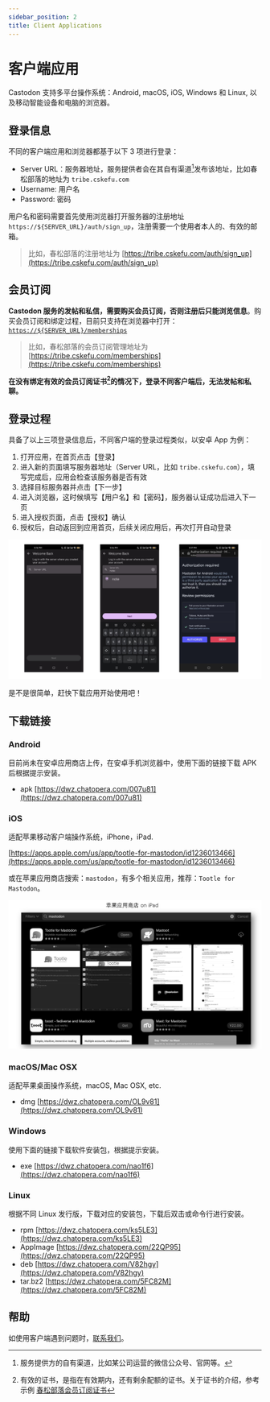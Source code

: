 ```yaml
---
sidebar_position: 2
title: Client Applications
---
```


# 客户端应用

Castodon 支持多平台操作系统：Android, macOS, iOS, Windows 和 Linux, 以及移动智能设备和电脑的浏览器。


## 登录信息

不同的客户端应用和浏览器都基于以下 3 项进行登录：

* Server URL：服务器地址，服务提供者会在其自有渠道[^channels-own]发布该地址，比如春松部落的地址为 `tribe.cskefu.com`
* Username: 用户名
* Password: 密码

用户名和密码需要首先使用浏览器打开服务器的注册地址 `https://${SERVER_URL}/auth/sign_up`，注册需要一个使用者本人的、有效的邮箱。

> 比如，春松部落的注册地址为 [https://tribe.cskefu.com/auth/sign_up](https://tribe.cskefu.com/auth/sign_up)

## 会员订阅

**Castodon 服务的发帖和私信，需要购买会员订阅，否则注册后只能浏览信息**。购买会员订阅和绑定过程，目前只支持在浏览器中打开：[`https://${SERVER_URL}/memberships`](https://${SERVER_URL}/memberships)

> 比如，春松部落的会员订阅管理地址为 [https://tribe.cskefu.com/memberships](https://tribe.cskefu.com/memberships)

**在没有绑定有效的会员订阅证书[^valid-license]的情况下，登录不同客户端后，无法发帖和私聊。**

## 登录过程

具备了以上三项登录信息后，不同客户端的登录过程类似，以安卓 App 为例：

1. 打开应用，在首页点击【登录】
2. 进入新的页面填写服务器地址（Server URL，比如 `tribe.cskefu.com`），填写完成后，应用会检查该服务器是否有效
3. 选择目标服务器并点击【下一步】
4. 进入浏览器，这时候填写【用户名】和【密码】，服务器认证成功后进入下一页
5. 进入授权页面，点击【授权】确认
6. 授权后，自动返回到应用首页，后续关闭应用后，再次打开自动登录

![](../static/assets/screenshot_20231224172038.png)

是不是很简单，赶快下载应用开始使用吧！

## 下载链接

### Android

目前尚未在安卓应用商店上传，在安卓手机浏览器中，使用下面的链接下载 APK 后根据提示安装。

* apk [https://dwz.chatopera.com/007u81](https://dwz.chatopera.com/007u81)

### iOS

适配苹果移动客户端操作系统，iPhone，iPad.

[https://apps.apple.com/us/app/tootle-for-mastodon/id1236013466](https://apps.apple.com/us/app/tootle-for-mastodon/id1236013466)

或在苹果应用商店搜索：`mastodon`，有多个相关应用，推荐：`Tootle for Mastodon`。

![](../static/assets/screenshot_20240116060857.png)

### macOS/Mac OSX

适配苹果桌面操作系统，macOS, Mac OSX, etc.

* dmg [https://dwz.chatopera.com/OL9v81](https://dwz.chatopera.com/OL9v81)

### Windows

使用下面的链接下载软件安装包，根据提示安装。

* exe [https://dwz.chatopera.com/nao1f6](https://dwz.chatopera.com/nao1f6)

### Linux

根据不同 Linux 发行版，下载对应的安装包，下载后双击或命令行进行安装。

* rpm [https://dwz.chatopera.com/ks5LE3](https://dwz.chatopera.com/ks5LE3)
* AppImage [https://dwz.chatopera.com/22QP95](https://dwz.chatopera.com/22QP95)
* deb [https://dwz.chatopera.com/V82hgy](https://dwz.chatopera.com/V82hgy)
* tar.bz2 [https://dwz.chatopera.com/5FC82M](https://dwz.chatopera.com/5FC82M)

## 帮助

如使用客户端遇到问题时，[联系我们](/castodon-docs/docs/help)。

[^channels-own]: 服务提供方的自有渠道，比如某公司运营的微信公众号、官网等。
[^valid-license]: 有效的证书，是指在有效期内，还有剩余配额的证书。关于证书的介绍，参考示例 [春松部落会员订阅证书](https://store.chatopera.com/product/cstribe001)